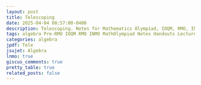 ```yaml
---
layout: post
title: Telescoping
date: 2025-04-04 08:57:00-0400
description: Telescoping. Notes for Mathematics Olympiad, IOQM, RMO, INMO. Problem set, Solutions, Questions, Answers, Hints, Walkthroughs, Discussions.
tags: algebra Pre-RMO IOQM RMO INMO MathOlympiad Notes Handouts LectureNotes
categories: algebra
jpdf: Tele
jsujet: Algebra
lnmo: true
giscus_comments: true
pretty_table: true
related_posts: false
---
```

